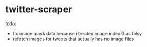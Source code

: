 # twitter-scraper

todo:
- fix image mask data because i treated image index 0 as falsy
- refetch images for tweets that actually has no image files
